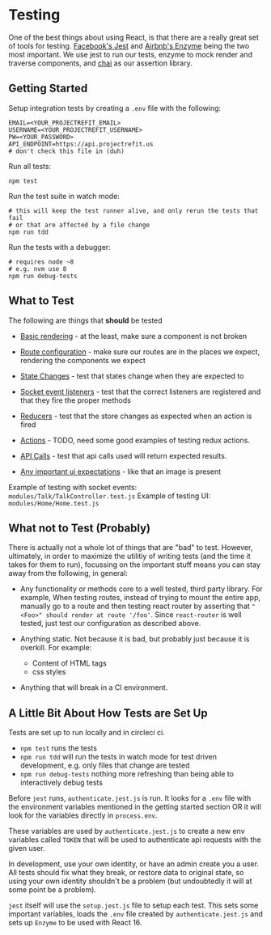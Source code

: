 # Testing
One of the best things about using React, is that there are a really great set of tools
for testing.  [Facebook's Jest](https://facebook.github.io/jest/) and [Airbnb's Enzyme](http://airbnb.io/enzyme/) being the two most important.  We use jest to run our tests, enzyme to mock render and traverse components, and [chai](http://chaijs.com/) as our assertion library.

## Getting Started
Setup integration tests by creating a `.env` file with the following:
```
EMAIL=<YOUR_PROJECTREFIT_EMAIL>
USERNAME=<YOUR_PROJECTREFIT_USERNAME>
PW=<YOUR_PASSWORD>
API_ENDPOINT=https://api.projectrefit.us
# don't check this file in (duh)
```

Run all tests:
```
npm test
```

Run the test suite in watch mode:
```
# this will keep the test runner alive, and only rerun the tests that fail
# or that are affected by a file change
npm run tdd
```

Run the tests with a debugger:
```
# requires node ~8
# e.g. nvm use 8
npm run debug-tests
```

## What to Test
The following are things that **should** be tested

* [Basic rendering](https://github.com/prjctrft/mantenuto/blob/master/src/modules/App/components/Footer.test.js) - at the least, make sure a component is not broken

* [Route configuration](https://github.com/prjctrft/mantenuto/blob/master/src/modules/Listen/index.test.js) - make sure our routes are in the places we expect, rendering the components we expect

* [State Changes](https://github.com/prjctrft/mantenuto/blob/master/src/modules/Talk/TalkController.test.js) - test that states change when they are expected to

* [Socket event listeners](https://github.com/prjctrft/mantenuto/blob/master/src/modules/Talk/TalkController.test.js) - test that the correct listeners are registered and that they fire the proper methods

* [Reducers](https://github.com/prjctrft/mantenuto/blob/master/src/modules/Auth/redux.test.js) - test that the store changes as expected when an action is fired

* [Actions]() - TODO, need some good examples of testing redux actions.

* [API Calls](https://github.com/prjctrft/mantenuto/blob/master/src/modules/users/redux.test.js) - test that api calls used will return expected results.

* [Any important ui expectations](https://github.com/prjctrft/mantenuto/blob/master/src/modules/Home/Home.test.js) - like that an image is present

Example of testing with socket events:
`modules/Talk/TalkController.test.js`
Example of testing UI:
`modules/Home/Home.test.js`

## What not to Test (Probably)
There is actually not a whole lot of things that are "bad" to test.  However, ultimately, in order to maximize the utilitiy of writing tests (and the time it takes for them to run), focussing on the important stuff means you can stay away from the following, in general:

* Any functionality or methods core to a well tested, third party library.  For example, When testing routes, instead of trying to mount the entire app, manually go to a route and then testing react router by asserting that `"<Foo>" should render at route '/foo'`.  Since `react-router` is well tested, just test our configuration as described above.

* Anything static.  Not because it is bad, but probably just because it is overkill.  For example:
  * Content of HTML tags
  * css styles

* Anything that will break in a CI environment.

## A Little Bit About How Tests are Set Up
Tests are set up to run locally and in circleci ci.
* `npm test` runs the tests
* `npm run tdd` will run the tests in watch mode for test driven development, e.g. only files that change are tested
* `npm run debug-tests` nothing more refreshing than being able to interactively debug tests

Before `jest` runs, `authenticate.jest.js` is run.  It looks for a `.env` file with the environment variables mentioned in the getting started section OR it will look for the variables directly in `process.env`.

These variables are used by `authenticate.jest.js` to create a new env variables called `TOKEN` that will be used to authenticate api requests with the given user.

In development, use your own identity, or have an admin create you a user.  All tests should fix what they break, or restore data to original state, so using your own identity shouldn't be a problem (but undoubtedly it will at some point be a problem).

`jest` itself will use the `setup.jest.js` file to setup each test.  This sets some important variables, loads the `.env` file created by `authenticate.jest.js` and sets up `Enzyme` to be used with React 16.
